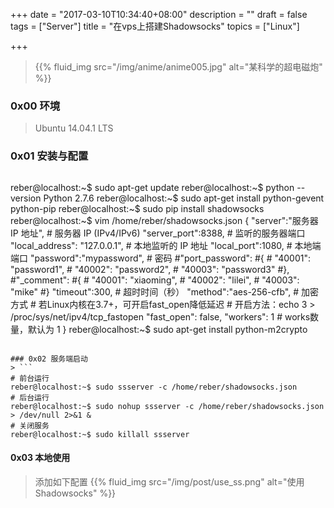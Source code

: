 +++
date = "2017-03-10T10:34:40+08:00"
description = ""
draft = false
tags = ["Server"]
title = "在vps上搭建Shadowsocks"
topics = ["Linux"]

+++

> {{% fluid_img src="/img/anime/anime005.jpg" alt="某科学的超电磁炮" %}}

### 0x00 环境
> Ubuntu 14.04.1 LTS

### 0x01 安装与配置
> ```bash
reber@localhost:~$ sudo apt-get update
reber@localhost:~$ python --version
Python 2.7.6
reber@localhost:~$ sudo apt-get install python-gevent python-pip
reber@localhost:~$ sudo pip install shadowsocks
reber@localhost:~$ vim /home/reber/shadowsocks.json
    {
        "server":"服务器 IP 地址", # 服务器 IP (IPv4/IPv6)
        "server_port":8388, # 监听的服务器端口
        "local_address": "127.0.0.1", # 本地监听的 IP 地址
        "local_port":1080, # 本地端端口
        "password":"mypassword", # 密码
        #"port_password":
        #{
        #    "40001": "password1",
        #    "40002": "password2",
        #    "40003": "password3"
        #},
        #"_comment":
        #{
        #    "40001": "xiaoming",
        #    "40002": "lilei",
        #    "40003": "mike"
        #}
        "timeout":300, # 超时时间（秒）
        "method":"aes-256-cfb", # 加密方式
        # 若Linux内核在3.7+，可开启fast_open降低延迟
        # 开启方法：echo 3 > /proc/sys/net/ipv4/tcp_fastopen
        "fast_open": false, 
        "workers": 1 # works数量，默认为 1
    }
reber@localhost:~$ sudo apt-get install python-m2crypto
```

### 0x02 服务端启动
> ```
# 前台运行
reber@localhost:~$ sudo ssserver -c /home/reber/shadowsocks.json
# 后台运行
reber@localhost:~$ sudo nohup ssserver -c /home/reber/shadowsocks.json > /dev/null 2>&1 &
# 关闭服务
reber@localhost:~$ sudo killall ssserver 
```

#### 0x03 本地使用
> 添加如下配置
{{% fluid_img src="/img/post/use_ss.png" alt="使用Shadowsocks" %}}
